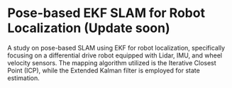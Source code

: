 # Pose-based EKF SLAM for Robot Localization (Update soon)
A study on pose-based SLAM using EKF for robot localization, specifically focusing on a differential drive robot equipped with Lidar, IMU, and wheel velocity sensors. The mapping algorithm utilized is the Iterative Closest Point (ICP), while the Extended Kalman filter is employed for state estimation.
